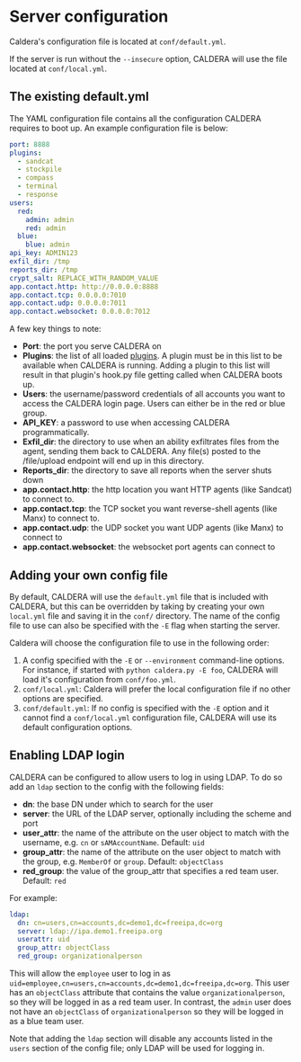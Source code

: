 Server configuration
============================

Caldera's configuration file is located at `conf/default.yml`.

If the server is run without the `--insecure` option, CALDERA will use the file located at `conf/local.yml`.

## The existing default.yml

The YAML configuration file contains all the configuration CALDERA requires to boot up. An example configuration file is below:

```yaml
port: 8888
plugins:
  - sandcat
  - stockpile
  - compass
  - terminal
  - response
users:
  red:
    admin: admin
    red: admin
  blue:
    blue: admin
api_key: ADMIN123
exfil_dir: /tmp
reports_dir: /tmp
crypt_salt: REPLACE_WITH_RANDOM_VALUE
app.contact.http: http://0.0.0.0:8888
app.contact.tcp: 0.0.0.0:7010
app.contact.udp: 0.0.0.0:7011
app.contact.websocket: 0.0.0.0:7012
```

A few key things to note:

* **Port**: the port you serve CALDERA on
* **Plugins**: the list of all loaded [plugins](What-is-a-plugin.md). A plugin must be in this list to be available when CALDERA is running. Adding a plugin to this list will result in that plugin's hook.py file getting called when CALDERA boots up.
* **Users**: the username/password credentials of all accounts you want to access the CALDERA login page. Users can either be in the red or blue group.
* **API_KEY**: a password to use when accessing CALDERA programmatically.
* **Exfil_dir**: the directory to use when an ability exfiltrates files from the agent, sending them back to CALDERA. Any file(s) posted to the /file/upload endpoint will end up in this directory.
* **Reports_dir**: the directory to save all reports when the server shuts down
* **app.contact.http**: the http location you want HTTP agents (like Sandcat) to connect to.
* **app.contact.tcp**: the TCP socket you want reverse-shell agents (like Manx) to connect to.
* **app.contact.udp**: the UDP socket you want UDP agents (like Manx) to connect to
* **app.contact.websocket**: the websocket port agents can connect to


## Adding your own config file

By default, CALDERA will use the `default.yml` file that is included with CALDERA, but this can be overridden by 
taking by creating your own `local.yml` file and saving it in the `conf/` directory. 
The name of the config file to use can also be specified with the `-E` flag when starting the server.

Caldera will choose the configuration file to use in the following order:

1. A config specified with the `-E` or `--environment` command-line options.  For instance, if started with `python caldera.py -E foo`, CALDERA will load it's configuration from `conf/foo.yml`.
2. `conf/local.yml`: Caldera will prefer the local configuration file if no other options are specified.
3. `conf/default.yml`: If no config is specified with the `-E` option and it cannot find a `conf/local.yml` configuration file, CALDERA will use its default configuration options.


## Enabling LDAP login

CALDERA can be configured to allow users to log in using LDAP. To do so add an `ldap` section to the config with the following fields:

* **dn**: the base DN under which to search for the user
* **server**: the URL of the LDAP server, optionally including the scheme and port
* **user_attr**: the name of the attribute on the user object to match with the username, e.g. `cn` or `sAMAccountName`. Default: `uid`
* **group_attr**: the name of the attribute on the user object to match with the group, e.g. `MemberOf` or `group`. Default: `objectClass`
* **red_group**: the value of the group_attr that specifies a red team user. Default: `red`

For example: 

```yaml
ldap:
  dn: cn=users,cn=accounts,dc=demo1,dc=freeipa,dc=org
  server: ldap://ipa.demo1.freeipa.org
  userattr: uid
  group_attr: objectClass
  red_group: organizationalperson
```

This will allow the `employee` user to log in as `uid=employee,cn=users,cn=accounts,dc=demo1,dc=freeipa,dc=org`. This
user has an `objectClass` attribute that contains the value `organizationalperson`, so they will be logged in as a red
team user. In contrast, the `admin` user does not have an `objectClass` of `organizationalperson` so they will be logged
in as a blue team user.

Note that adding the `ldap` section will disable any accounts listed in the `users` section of the config file;
only LDAP will be used for logging in.
